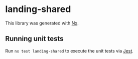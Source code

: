 # landing-shared

This library was generated with [Nx](https://nx.dev).

## Running unit tests

Run `nx test landing-shared` to execute the unit tests via [Jest](https://jestjs.io).

